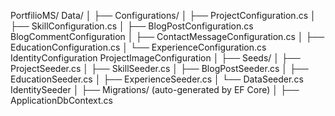 ﻿PortfilioMS/
Data/
│
├── Configurations/
│   ├── ProjectConfiguration.cs
│   ├── SkillConfiguration.cs
│   ├── BlogPostConfiguration.cs
		BlogCommentConfiguration
│   ├── ContactMessageConfiguration.cs
│   ├── EducationConfiguration.cs
│   └── ExperienceConfiguration.cs
		IdentityConfiguration
		ProjectImageConfiguration
│
├── Seeds/
│   ├── ProjectSeeder.cs
│   ├── SkillSeeder.cs
│   ├── BlogPostSeeder.cs
│   ├── EducationSeeder.cs
│   ├── ExperienceSeeder.cs
│   └── DataSeeder.cs
		IdentitySeeder
│
├── Migrations/ (auto-generated by EF Core)
│
├── ApplicationDbContext.cs
